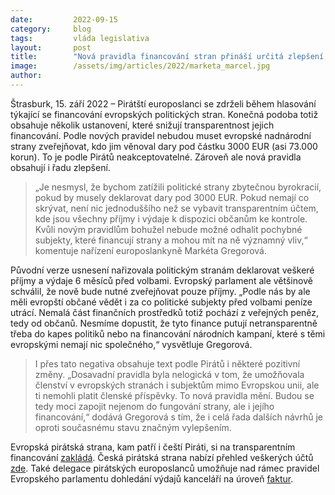 ```yaml
---
date:         2022-09-15
category:     blog
tags:         vláda legislativa
layout:       post
title:        "Nová pravidla financování stran přináší určitá zlepšení, ale stále mohou nahrávat kmotrům, upozorňuje Gregorová"
image:        /assets/img/articles/2022/marketa_marcel.jpg
author:       
---
```


Štrasburk, 15. září 2022 – Pirátští europoslanci se zdrželi během hlasování týkající se financování evropských politických stran. Konečná podoba totiž obsahuje několik ustanovení, které snižují transparentnost jejich financování. Podle nových pravidel nebudou muset evropské nadnárodní strany zveřejňovat, kdo jim věnoval dary pod částku 3000 EUR (asi 73.000 korun). To je podle Pirátů neakceptovatelné. Zároveň ale nová pravidla obsahují i řadu zlepšení.

> „Je nesmysl, že bychom zatížili politické strany zbytečnou byrokracií, pokud by musely deklarovat dary pod 3000 EUR. Pokud nemají co skrývat, není nic jednoduššího než se vybavit transparentním účtem, kde jsou všechny příjmy i výdaje k dispozici občanům ke kontrole. Kvůli novým pravidlům bohužel nebude možné odhalit pochybné subjekty, které financují strany a mohou mít na ně významný vliv,“ komentuje nařízení europoslankyně Markéta Gregorová.

Původní verze usnesení nařizovala politickým stranám deklarovat veškeré příjmy a výdaje 6 měsíců před volbami. Evropský parlament ale většinově schválil, že nově bude nutné zveřejňovat pouze příjmy. „Podle nás by ale měli evropští občané vědět i za co politické subjekty před volbami peníze utrácí. Nemalá část finančních prostředků totiž pochází z veřejných peněz, tedy od občanů. Nesmíme dopustit, že tyto finance putují netransparentně třeba do kapes politiků nebo na financování národních kampaní, které s těmi evropskými nemají nic společného,“ vysvětluje Gregorová.

> I přes tato negativa obsahuje text podle Pirátů i některé pozitivní změny. „Dosavadní pravidla byla nelogická v tom, že umožňovala členství v evropských stranách i subjektům mimo Evropskou unii, ale ti nemohli platit členské příspěvky. To nová pravidla mění. Budou se tedy moci zapojit nejenom do fungování strany, ale i jejího financování,“ dodává Gregorová s tím, že i celá řada dalších návrhů je oproti současnému stavu značným vylepšením.  

Evropská pirátská strana, kam patří i čeští Piráti, si na transparentním financování [zakládá](https://ib.fio.cz/ib/transparent?a=2701538320&l=ENGLISH). Česká pirátská strana nabízí přehled veškerých účtů [zde](https://piroplaceni.pirati.cz/banka/ucet/). Také delegace pirátských europoslanců umožňuje nad rámec pravidel Evropského parlamentu dohledání výdajů kanceláří na úroveň [faktur](https://www.pirati.cz/europarlament/hospodareni/).
